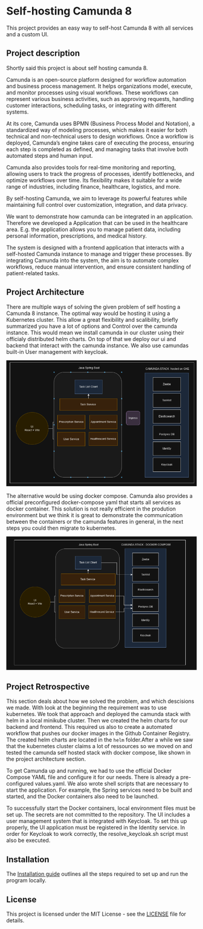 # Self-hosting Camunda 8

This project provides an easy way to self-host Camunda 8 with all services and a custom UI.

## Project description

Shortly said this project is about self hosting camunda 8.

Camunda is an open-source platform designed for workflow automation and business process management. It helps organizations model, execute, and monitor processes using visual workflows. These workflows can represent various business activities, such as approving requests, handling customer interactions, scheduling tasks, or integrating with different systems.

At its core, Camunda uses BPMN (Business Process Model and Notation), a standardized way of modeling processes, which makes it easier for both technical and non-technical users to design workflows. Once a workflow is deployed, Camunda’s engine takes care of executing the process, ensuring each step is completed as defined, and managing tasks that involve both automated steps and human input.

Camunda also provides tools for real-time monitoring and reporting, allowing users to track the progress of processes, identify bottlenecks, and optimize workflows over time. Its flexibility makes it suitable for a wide range of industries, including finance, healthcare, logistics, and more.

By self-hosting Camunda, we aim to leverage its powerful features while maintaining full control over customization, integration, and data privacy.

We want to demonstrate how camunda can be integrated in an application. Therefore we developed a Application that can be used in the healthcare area. E.g. the application allows you to manage patient data, including personal information, prescriptions, and medical history. 

The system is designed with a frontend application that interacts with a self-hosted Camunda instance to manage and trigger these processes. By integrating Camunda into the system, the aim is to automate complex workflows, reduce manual intervention, and ensure consistent handling of patient-related tasks.



## Project Architecture

There are multiple ways of solving the given problem of self hosting a Camunda 8 instance. The optimal way would be hosting it using a Kubernetes cluster. This allow a great flexibility and scalibility, briefly summarized you have a lot of options and Control over the camunda instance. This would mean we install camunda in our cluster using their officialy distributed helm charts. On top of that we deploy our ui and backend that interact with the camunda instance. We also use camundas built-in User management with keycloak.

![alt text](docs/image2.png)

The alternative would be using docker compose. Camunda also provides a official preconfigured docker-compose yaml that starts all services as docker container. This solution is not really efficient in the prodution environment but we think it is great to demonstrate the communication between the containers or the camunda features in general, in the next steps you could then migrate to kubernetes.

![alt text](docs/image1.png)

## Project Retrospective

This section deals about how we solved the problem, and which descisions we made. With look at the beginning the requirement was to use kubernetes. We took that approach and deployed the camunda stack with helm in a local minikube cluster. Then we created the helm charts for our backend and frontend. This required us also to create a automated workflow that pushes our docker images in the Github Container Registry. The created helm charts are located in the `helm` folder.After a while we saw that the kubernetes cluster claims a lot of ressources so we moved on and tested the camunda self hosted stack with docker compose, like shown in the project architecture section.

To get Camunda up and running, we had to use the official Docker Compose YAML file and configure it for our needs. There is already a pre-configured values.yaml. We also wrote shell scripts that are necessary to start the application. For example, the Spring services need to be built and started, and the Docker containers also need to be launched.

To successfully start the Docker containers, local environment files must be set up. The secrets are not committed to the repository. The UI includes a user management system that is integrated with Keycloak. To set this up properly, the UI application must be registered in the Identity service. In order for Keycloak to work correctly, the resolve_keycloak.sh script must also be executed.


## Installation

The [Installation guide]('/INSTALLATION.md') outlines all the steps required to set up and run the program locally.


## License

This project is licensed under the MIT License - see the [LICENSE](LICENSE) file for details.
